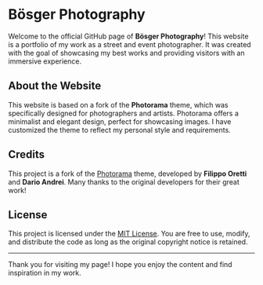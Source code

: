 # Bösger Photography

Welcome to the official GitHub page of **Bösger Photography**! This website is a portfolio of my work as a street and event photographer. It was created with the goal of showcasing my best works and providing visitors with an immersive experience.

## About the Website

This website is based on a fork of the **Photorama** theme, which was specifically designed for photographers and artists. Photorama offers a minimalist and elegant design, perfect for showcasing images. I have customized the theme to reflect my personal style and requirements.

## Credits

This project is a fork of the [Photorama](https://github.com/sunbliss/photorama) theme, developed by **Filippo Oretti** and **Dario Andrei**. Many thanks to the original developers for their great work!

## License

This project is licensed under the [MIT License](LICENSE). You are free to use, modify, and distribute the code as long as the original copyright notice is retained.

---

Thank you for visiting my page! I hope you enjoy the content and find inspiration in my work.

